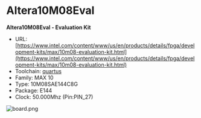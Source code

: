 # Altera10M08Eval
**Altera10M08Eval - Evaluation Kit**

* URL: [https://www.intel.com/content/www/us/en/products/details/fpga/development-kits/max/10m08-evaluation-kit.html](https://www.intel.com/content/www/us/en/products/details/fpga/development-kits/max/10m08-evaluation-kit.html)
* Toolchain: [quartus](quartus/README.md)
* Family: MAX 10
* Type: 10M08SAE144C8G
* Package: E144
* Clock: 50.000Mhz (Pin:PIN_27)

![board.png](board.png)

